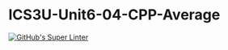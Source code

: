# ICS3U-Unit6-04-CPP-Average

[![GitHub's Super Linter](https://github.com/Mikayla-Barthelette-1/ICS3U-Unit6-03-CPP-Average/workflows/GitHub's%20Super%20Linter/badge.svg)](https://github.com/Mikayla-Barthelette-1/ICS3U-Unit6-03-CPP-Average/actions)
